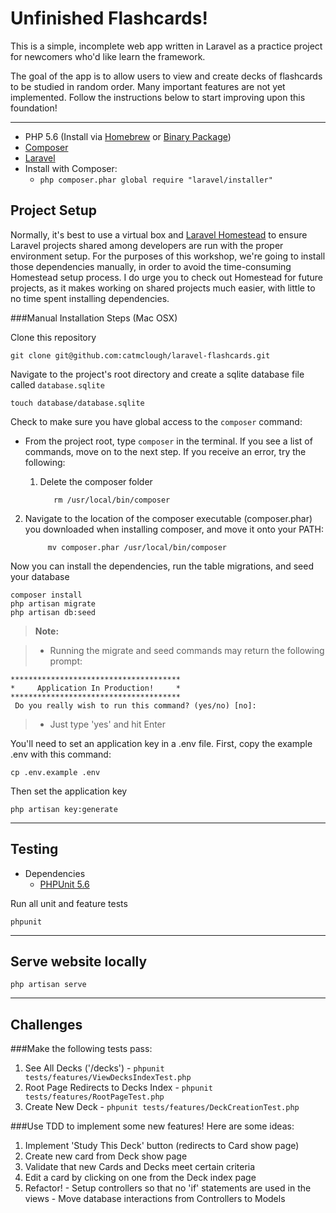Unfinished Flashcards!
===================
This is a simple, incomplete web app written in Laravel as a practice project for newcomers who'd like learn the framework.

The goal of the app is to allow users to view and create decks of flashcards to be studied in random order. Many important features are not yet implemented. Follow the instructions below to start improving upon this foundation!

----------
  - PHP 5.6 (Install via [Homebrew](https://ryanwinchester.ca/posts/install-php-5-6-in-osx-10-with-homebrew) or [Binary Package](https://jason.pureconcepts.net/2016/09/upgrade-php-mac-os-x/))
  - [Composer](https://getcomposer.org/download)
  - [Laravel](https://laravel.com/docs/5.3#installation)
  - Install with Composer:
    - `php composer.phar global require "laravel/installer"`

Project Setup
-------------
Normally, it's best to use a virtual box and [Laravel Homestead](https://laravel.com/docs/5.3/homestead) to ensure Laravel projects shared among developers are run with the proper environment setup. For the purposes of this workshop, we're going to install those dependencies manually, in order to avoid the time-consuming Homestead setup process. I do urge you to check out Homestead for future projects, as it makes working on shared projects much easier, with little to no time spent installing dependencies.


###Manual Installation Steps (Mac OSX)

Clone this repository

    git clone git@github.com:catmclough/laravel-flashcards.git

Navigate to the project's root directory and create a sqlite database file called `database.sqlite`

    touch database/database.sqlite

Check to make sure you have global access to the `composer` command:

- From the project root, type `composer` in the terminal. If you see a list of commands, move on to the next step. If you receive an error, try the following:
  1. Delete the composer folder

			rm /usr/local/bin/composer
2. Navigate to the location of the composer executable (composer.phar) you downloaded when installing composer, and move it onto your PATH:

		    mv composer.phar /usr/local/bin/composer


Now you can install the dependencies, run the table migrations, and seed your database

    composer install
    php artisan migrate
    php artisan db:seed
> **Note:**

> - Running the migrate and seed commands may return the following prompt:

  	**************************************
  	*     Application In Production!     *
  	**************************************
  	 Do you really wish to run this command? (yes/no) [no]:

> - Just type 'yes' and hit Enter

You'll need to set an application key in a .env file. First, copy the example .env with this command:

    cp .env.example .env

Then set the application key

    php artisan key:generate

----------
Testing
-------------

- Dependencies
  - [PHPUnit 5.6](https://phpunit.de/getting-started.html)

Run all unit and feature tests

    phpunit

-----------
Serve website locally
-----------

    php artisan serve


-------
Challenges
-------
###Make the following tests pass:
  1. See All Decks ('/decks')
    - `phpunit tests/features/ViewDecksIndexTest.php`
  2. Root Page Redirects to Decks Index
    - `phpunit tests/features/RootPageTest.php`
  3. Create New Deck
    - `phpunit tests/features/DeckCreationTest.php`

###Use TDD to implement some new features! Here are some ideas:
  1. Implement 'Study This Deck' button (redirects to Card show page)
  2. Create new card from Deck show page
  3. Validate that new Cards and Decks meet certain criteria
  4. Edit a card by clicking on one from the Deck index page
  5. Refactor!
    - Setup controllers so that no 'if' statements are used in the views
    - Move database interactions from Controllers to Models
